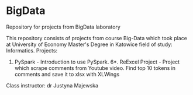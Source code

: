 # BigData
Repository for projects from BigData laboratory

This repository consists of projects from course Big-Data which took place at University of Economy Master's Degree in Katowice field of study: Informatics.
Projects:
1. PySpark - Introduction to use PySpark. 
6*. ReExcel Project - Project which scrape comments from Youtube video. Find top 10 tokens in comments and save it to xlsx with XLWings 

Class instructor: dr Justyna Majewska
